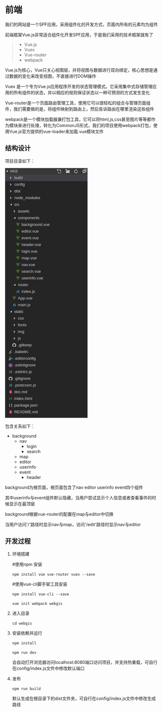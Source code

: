 # 前端

我们的网站是一个SPF应用，采用组件化的开发方式，页面内所有的元素均为组件

前端框架Vue.js非常适合组件化开发SPF应用，于是我们采用的技术框架就有了

> - Vue.js
> - Vuex
> - Vue-router
> - webpack

Vue.js为核心，Vue只关心视图层，并将视图与数据进行双向绑定，核心思想是通过数据的变化来改变视图，不直接进行DOM操作

Vuex 是一个专为Vue.js应用程序开发的状态管理模式。它采用集中式存储管理应用的所有组件的状态，并以相应的规则保证状态以一种可预测的方式发生变化

Vue-router是一个页面路由管理工具，使用它可以很轻松的组合与管理页面组件，我们需要做的是，将组件映射到路由上，然后告诉路由在哪里渲染这些组件

webpack是一个模块加载器兼打包工具，它可以将html,js,css甚至图片等等都作为模块来进行处理，转化为CommonJS形式，我们的项目使用webpack打包，使用Vue.js官方提供的vue-loader来加载.vue模块文件

## 结构设计

项目目录如下：

![](./static/img/jiegou.png)

包含关系如下：

- background
    - nav
        - login
        - search
    - map
    - editor
    - userinfo
    - event
        - header

background为根页面，根页面包含了nav editor userinfo event四个组件

其中userinfo与event组件默认隐藏，当用户尝试显示个人信息或者查看事件的时候显示在最顶层

background根据vue-router的配置在map与editor中切换

当用户访问'/'路径时显示nav与map，访问'/edit'路径时显示nav与editor

## 开发过程

1. 环境搭建
        
    #使用npm 安装

     `
     npm install vue vue-router vuex --save
     `

     #使用vue-cli脚手架工具安装

     `
     npm install vue-cli --save
    `

    `
    vue init webpack webgis
    `

2. 进入目录

    `
    cd webgis
    `
3. 安装依赖并运行

    `
    npm install
    `

    `
    npm run dev
    `

    会自动打开浏览器访问localhost:8080端口访问项目，并支持热重载，可自行在config/index.js文件中修改默认端口

4. 发布

    `
    npm run build
    `

    默认生成在根目录下的dist文件夹，可自行在config/index.js文件中修改生成路径



    